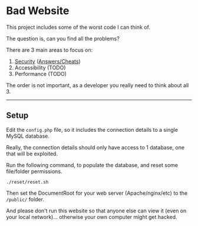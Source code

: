 # Bad Website

This project includes some of the worst code I can think of.

The question is, can you find all the problems?

There are 3 main areas to focus on:

1. [Security](./public/security/) ([Answers/Cheats](./public/security/answers/))
2. Accessibility (TODO)
3. Performance (TODO)

The order is not important, as a developer you really need to think about all 3.

---

## Setup

Edit the `config.php` file, so it includes the connection details to a single MySQL database.

Really, the connection details should only have access to 1 database, one that will be exploited.

Run the following command, to populate the database, and reset some file/folder permissions.

	./reset/reset.sh

Then set the DocumentRoot for your web server (Apache/nginx/etc) to the `/public/` folder.

And please don't run this website so that anyone else can view it (even on your local network)... otherwise your own computer might get hacked.
